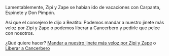 Lamentablemente, Zipi y Zape se habían ido de vacaciones con Carpanta, Espinete
y Don Pimpón.

Así que el consejero le dijo a Beatito: 
Podemos mandar a nuestro jinete más veloz por Zipi y Zape
o podemos liberar a Cancerbero y pedirle que pelee con nosotros.

¿Qué quiere hacer?
[Mandar a nuestro jinete más veloz por Zipi y Zape](seleccionarAliado/zipizape.md) o
[Liberar a Cancerbero](seleccionarAliado/cancerbero.md)